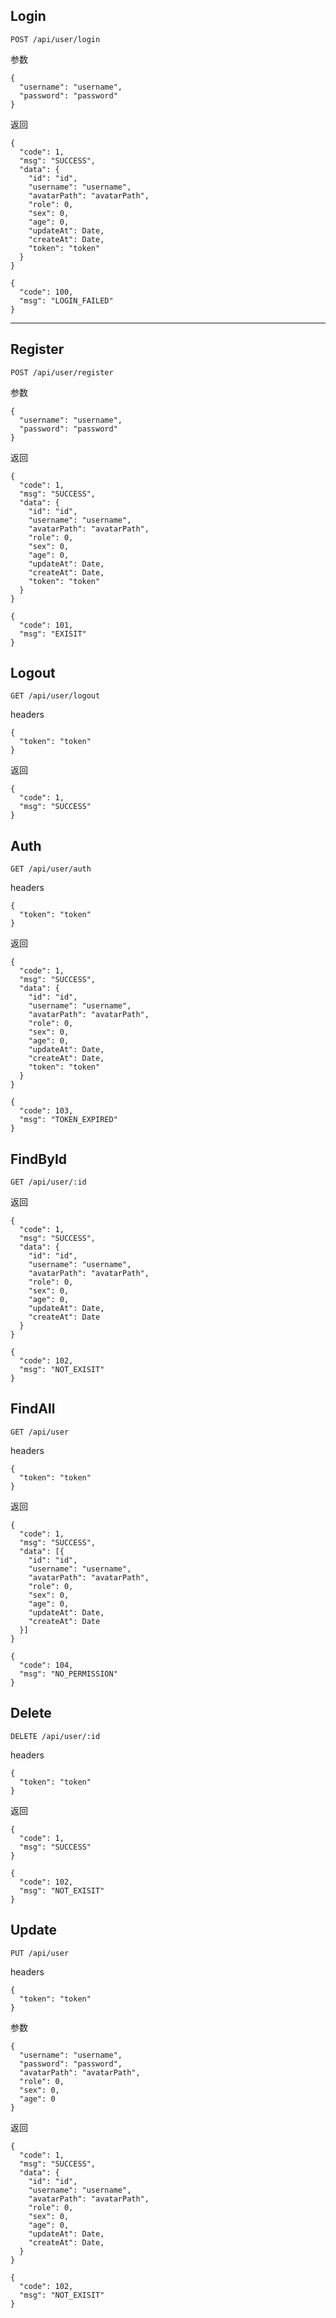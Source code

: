 ## Login
```
POST /api/user/login
```

参数
```
{
  "username": "username",
  "password": "password"
}
```

返回
```
{
  "code": 1,
  "msg": "SUCCESS",
  "data": {
    "id": "id",
    "username": "username",
    "avatarPath": "avatarPath",
    "role": 0,
    "sex": 0,
    "age": 0,
    "updateAt": Date,
    "createAt": Date,
    "token": "token"
  }
}
```
```
{
  "code": 100,
  "msg": "LOGIN_FAILED"
}
```
---
## Register
```
POST /api/user/register
```

参数
```
{
  "username": "username",
  "password": "password"
}
```

返回
```
{
  "code": 1,
  "msg": "SUCCESS",
  "data": {
    "id": "id",
    "username": "username",
    "avatarPath": "avatarPath",
    "role": 0,
    "sex": 0,
    "age": 0,
    "updateAt": Date,
    "createAt": Date,
    "token": "token"
  }
}
```
```
{
  "code": 101,
  "msg": "EXISIT"
}
```
## Logout
```
GET /api/user/logout
```

headers
```
{
  "token": "token"
}
```

返回
```
{
  "code": 1,
  "msg": "SUCCESS"
}
```
## Auth
```
GET /api/user/auth
```

headers
```
{
  "token": "token"
}
```

返回
```
{
  "code": 1,
  "msg": "SUCCESS",
  "data": {
    "id": "id",
    "username": "username",
    "avatarPath": "avatarPath",
    "role": 0,
    "sex": 0,
    "age": 0,
    "updateAt": Date,
    "createAt": Date,
    "token": "token"
  }
}
```
```
{
  "code": 103,
  "msg": "TOKEN_EXPIRED"
}
```
## FindById
```
GET /api/user/:id
```

返回
```
{
  "code": 1,
  "msg": "SUCCESS",
  "data": {
    "id": "id",
    "username": "username",
    "avatarPath": "avatarPath",
    "role": 0,
    "sex": 0,
    "age": 0,
    "updateAt": Date,
    "createAt": Date
  }
}
```
```
{
  "code": 102,
  "msg": "NOT_EXISIT"
}
```
## FindAll
```
GET /api/user
```

headers
```
{
  "token": "token"
}
```

返回
```
{
  "code": 1,
  "msg": "SUCCESS",
  "data": [{
    "id": "id",
    "username": "username",
    "avatarPath": "avatarPath",
    "role": 0,
    "sex": 0,
    "age": 0,
    "updateAt": Date,
    "createAt": Date
  }]
}
```
```
{
  "code": 104,
  "msg": "NO_PERMISSION"
}
```
## Delete
```
DELETE /api/user/:id
```

headers
```
{
  "token": "token"
}
```

返回
```
{
  "code": 1,
  "msg": "SUCCESS"
}
```
```
{
  "code": 102,
  "msg": "NOT_EXISIT"
}
```
## Update
```
PUT /api/user
```

headers
```
{
  "token": "token"
}
```

参数
```
{
  "username": "username",
  "password": "password",
  "avatarPath": "avatarPath",
  "role": 0,
  "sex": 0,
  "age": 0
}
```

返回
```
{
  "code": 1,
  "msg": "SUCCESS",
  "data": {
    "id": "id",
    "username": "username",
    "avatarPath": "avatarPath",
    "role": 0,
    "sex": 0,
    "age": 0,
    "updateAt": Date,
    "createAt": Date,
  }
}
```
```
{
  "code": 102,
  "msg": "NOT_EXISIT"
}
```
